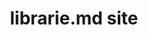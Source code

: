 ---
title: librarie.md site
category: Web Desing
category_slug: f-webd
type: gallery
image: assets/img/works/librarie_site/new-homepage_part.jpg
gallery: assets/img/works/librarie_site/new-homepage_01.jpg,assets/img/works/librarie_site/new-homepage.jpg,assets/img/works/librarie_site/home-librarie.jpg,assets/img/works/librarie_site/autor-librarie.jpg,assets/img/works/librarie_site/carti-librarie.jpg,assets/img/works/librarie_site/editura_sit_librarie.jpg,assets/img/works/librarie_site/editura-librarie.jpg,assets/img/works/librarie_site/furnizor-librarie.jpg,assets/img/works/librarie_site/book-default.jpg
---